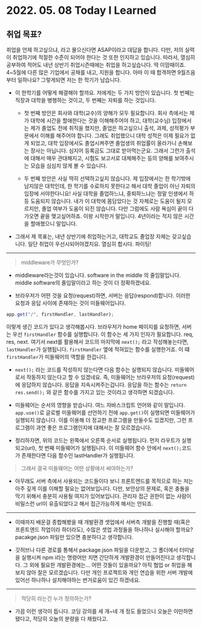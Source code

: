 # 2022. 05. 08 Today I Learned

## 취업 목표?

취업을 언제 하고싶으냐, 라고 물으신다면 ASAP이라고 대답을 합니다. 다만, 저의 실력이 취업하기에 적절한 수준이 되어야 한다는 것 또한 인지하고 있습니다. 따라서, 열심히 공부하여 적어도 내년 상반기 취업시즌때에는 취업을 하고싶습니다. 딱 이맘때이죠. 4~5월에 다른 많은 기업에서 공채를 내고, 지원을 합니다. 아마 이 때 합격하면 9월즈음부터 일하나요? 그렇게되면 저는 한 학기가 남습니다.

- 이 한학기를 어떻게 해결해야 할까요. 저에게는 두 가지 방안이 있습니다. 첫 번째는 직장과 대학을 병행하는 것이고, 두 번째는 자퇴를 하는 것입니다.

  - 첫 번째 방안은 회사와 대학(교수)의 양해가 모두 필요합니다. 회사 측에서는 제가 대학에 시간을 할애한다는 것을 이해해주어야 하고, 대학(교수님) 입장에서는 제가 졸업도 전에 취직을 했지만, 졸업은 하고싶으니 출석, 과제, 성적평가 부문에서 이해를 해주어야 합니다. 그래도 취업했으니 대학 성적은 이제 필요가 없게 되었고, 대학 입장에서도 졸업시켜주면 졸업생의 취업률이 올라가니 손해보는 장사는 아닙니다. 심지어 등록금도 그대로 받아먹는군요. 그래서 그런가 출석에 대해서 매우 관대해지고, 시험도 보고서로 대체해주는 등의 양해를 보여주시는 모습을 심심치 않게 볼 수 있습니다.

  - 두 번째 방안은 사실 딱히 선택하고싶지 않습니다. 제 입장에서는 한 학기밖에 남지않은 대학인데, 한 학기를 수료하지 못한다고 해서 대학 졸업이 아닌 자퇴의 입장에 서야한다니요! 사실 대학을 졸업하느냐, 중퇴하느냐는 정말 인생에서 하등 도움되지 않습니다. 내가 이 대학에 몸담았다는 것 자체로는 도움이 될지 모르지만, 졸업 여부가 도움이 되진 않습니다. 다만 그럼에도 사람 욕심이 끝이 다가오면 끝을 맺고싶어하죠. 이왕 시작한거 말입니다. 4년이라는 적지 않은 시간을 할애했으니 말입니다.

- 그래서 제 목표는, 내년 상반기에 취업하는거고, 대학교도 졸업장 자체는 갖고싶습니다. 일단 취업이 우선시되어야겠지요. 열심히 합시다. 파이팅!

---

> middleware가 무엇인가?

- middleware라는것이 있습니다. software in the middle 의 줄임말입니다. middle software의 줄임말이라고 하는 것이 더 정확하겠네요.

- 브라우저가 어떤 것을 요청(request)하면, 서버는 응답(respond)합니다. 이러한 요청과 응답 사이에 존재하는 것이 미들웨어입니다.

```js
app.get("/", firstHandler, lastHandler);
```

이렇게 생긴 코드가 있다고 생각해봅시다. 브라우저가 home 페이지를 요청하면, 서버는 우선 `firstHandler` 함수를 실행합니다. 이 함수는 세 가지 인자가 필요합니다. req, res, next. 여기서 next를 활용해서 코드의 마지막에 `next();` 라고 작성해놓는다면, `lastHandler`가 실행됩니다. `firstHandler` 옆에 적혀있는 함수를 실행한거죠. 이 떄 `firstHandler`가 미들웨어의 역할을 한겁니다.

- `next();` 라는 코드를 작성하지 않는다면 다음 함수는 실행되지 않습니다. 미들웨어로서 작동하지 않는다고 할 수 있겠네요. 즉, 미들웨어는 브라우저의 요청(request)에 응답하지 않습니다. 응답을 지속시켜주는겁니다. 응답을 하는 함수는 `return res.send();` 와 같은 함수를 가지고 있는 것이라고 생각하면 되겠습니다.

- 미들웨어는 순서의 영향을 받습니다. 여느 자바스크립트 언어와 같이 말입니다. `app.use()`로 글로벌 미들웨어를 선언하기 전에 `app.get()`이 실행되면 미들웨어가 실행되지 않습니다. 이를 이용해 더 정교한 프로그램을 만들수도 있겠지만, 그런 프로그램이 과연 좋은 프로그램인지에 대해서는 잘 모르겠습니다.

- 정리하자면, 위의 코드는 왼쪽에서 오른쪽 순서로 실행됩니다. 먼저 라우트가 실행되고(url), 첫 번째 미들웨어가 실행됩니다. 이 미들웨어 함수 안에서 `next();`코드가 존재한다면 다음 함수인 lastHandler가 실행됩니다.

> 그래서 결국 미들웨어는 어떤 상황에서 써야하는가?

- 아무래도 서버 측에서 사용되는 코드들이다 보니 프론트엔드를 목적으로 하는 저는 아주 깊게 이를 이해할 필요는 없어보입니다. 다만, 보안상의 문제로, 혹은 충돌을 막기 위해서 충분히 사용될 여지가 있어보입니다. 관리자 접근 권한이 없는 사람이 비밀스런 url이 유출되었다고 해서 접근가능하게 해서는 안되죠.

---

- 이때까지 배운걸 종합해봤을 때 개발환경 셋업에서 서버측 개발을 진행할 때(혹은 프론트엔드 작업이라 하더라도), 수많은 셋업 과정들을 하나하나 실시해야 할까요? pacakge.json 파일만 있으면 충분하다고 생각합니다.

- 깃허브나 다른 경로를 통해서 package.json 파일을 다운받고, 그 폴더에서 터미널을 실행시켜 npm i라는 명령어만 치면 간단하게 개발환경이 만들어진다고 생각합니다. 그 외에 필요한 개발환경에는... 어떤 것들이 있을까요? 아직 협업 or 취업을 해보지 않아 잘은 모르겠습니다. 다만 개인 프로젝트와 개인 연습을 위한 서버 개발에 있어선 하나하나 설치해야하는 번거로움이 있긴 하겠네요.

---

> 적당히 라는건 누가 정의하는가?

- 가끔 이런 생각이 듭니다. 코딩 강의를 세 개~네 개 정도 들었으니 오늘은 이만하면 됐다고, 적당히 오늘의 분량을 다 채웠다고.
